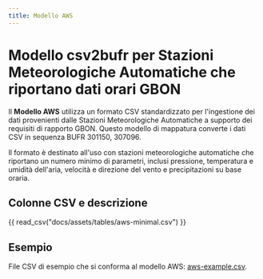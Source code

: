 ```yaml
---
title: Modello AWS
---
```


# Modello csv2bufr per Stazioni Meteorologiche Automatiche che riportano dati orari GBON

Il **Modello AWS** utilizza un formato CSV standardizzato per l'ingestione dei dati provenienti dalle Stazioni Meteorologiche Automatiche a supporto dei requisiti di rapporto GBON. Questo modello di mappatura converte i dati CSV in sequenza BUFR 301150, 307096.

Il formato è destinato all'uso con stazioni meteorologiche automatiche che riportano un numero minimo di parametri, inclusi pressione, temperatura e umidità dell'aria, velocità e direzione del vento e precipitazioni su base oraria.

## Colonne CSV e descrizione

{{ read_csv("docs/assets/tables/aws-minimal.csv") }}

## Esempio

File CSV di esempio che si conforma al modello AWS: [aws-example.csv](/sample-data/aws-example.csv).
